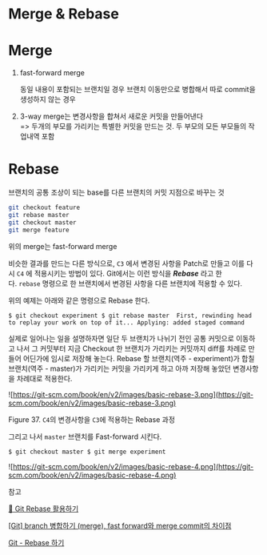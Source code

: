 # Merge & Rebase

# Merge

1. fast-forward merge

    동일 내용이 포함되는 브랜치일 경우 브랜치 이동만으로 병합해서 따로 commit을 생성하지 않는 경우 

2. 3-way merge는 변경사항을 합쳐서 새로운 커밋을 만들어낸다   
    => 두개의 부모를 가리키는 특별한 커밋을 만드는 것. 두 부모의 모든 부모들의 작업내역 포함  

# Rebase

브랜치의 공통 조상이 되는 base를 다른 브랜치의 커밋 지점으로 바꾸는 것 

```bash
git checkout feature
git rebase master
git checkout master
git merge feature 
```

위의 merge는 fast-forward merge

비슷한 결과를 만드는 다른 방식으로, `C3` 에서 변경된 사항을 Patch로 만들고 이를 다시 `C4` 에 적용시키는 방법이 있다. Git에서는 이런 방식을 ***Rebase*** 라고 한다. `rebase` 명령으로 한 브랜치에서 변경된 사항을 다른 브랜치에 적용할 수 있다.

위의 예제는 아래와 같은 명령으로 Rebase 한다.

`$ git checkout experiment
$ git rebase master 
First, rewinding head to replay your work on top of it...
Applying: added staged command`

실제로 일어나는 일을 설명하자면 일단 두 브랜치가 나뉘기 전인 공통 커밋으로 이동하고 나서 그 커밋부터 지금 Checkout 한 브랜치가 가리키는 커밋까지 diff를 차례로 만들어 어딘가에 임시로 저장해 놓는다. Rebase 할 브랜치(역주 - experiment)가 합칠 브랜치(역주 - master)가 가리키는 커밋을 가리키게 하고 아까 저장해 놓았던 변경사항을 차례대로 적용한다.

![https://git-scm.com/book/en/v2/images/basic-rebase-3.png](https://git-scm.com/book/en/v2/images/basic-rebase-3.png)

Figure 37. `C4`의 변경사항을 `C3`에 적용하는 Rebase 과정

그리고 나서 `master` 브랜치를 Fast-forward 시킨다.

`$ git checkout master
$ git merge experiment`

![https://git-scm.com/book/en/v2/images/basic-rebase-4.png](https://git-scm.com/book/en/v2/images/basic-rebase-4.png)

참고 

[🎢 Git Rebase 활용하기](https://velog.io/@godori/Git-Rebase)

[[Git] branch 병합하기 (merge), fast forward와 merge commit의 차이점](https://yuja-kong.tistory.com/51)

[Git - Rebase 하기](https://git-scm.com/book/ko/v2/Git-%EB%B8%8C%EB%9E%9C%EC%B9%98-Rebase-%ED%95%98%EA%B8%B0)
